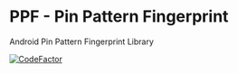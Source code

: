 # PPF - Pin Pattern Fingerprint
Android Pin Pattern Fingerprint Library

<a href="https://www.codefactor.io/repository/github/ahmmedrejowan/ppf/overview/master"><img src="https://www.codefactor.io/repository/github/ahmmedrejowan/ppf/badge/master" alt="CodeFactor" /></a>
